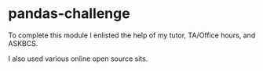 # pandas-challenge

To complete this module I enlisted the help of my tutor, TA/Office hours, and ASKBCS.

I also used various online open source sits.
